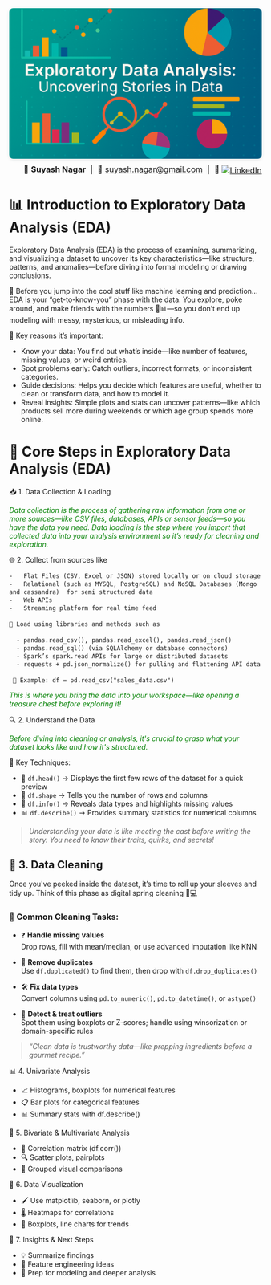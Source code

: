 <!-- Sleek Exploratory Data Analysis GitHub Header -->
<div style="text-align: center; margin-bottom: 8px;">
  <img 
    src="https://raw.githubusercontent.com/SuyashNagarGT/EDA/main/EDA2.png" 
    alt="Exploratory Data Analysis: Uncovering Stories in Data" 
    style="width: 100%; max-height: 300px; object-fit: cover; border-radius: 8px; box-shadow: 0 2px 6px rgba(0, 0, 0, 0.1);"
  />
</div>
<!-- Right-Aligned Contact Strip -->
<div align="right" style="font-size: 16px;">
  👋 <strong>Suyash Nagar</strong> &nbsp;|&nbsp; 
  📧 <a href="mailto:suyash.nagar@gmail.com">suyash.nagar@gmail.com</a> &nbsp;|&nbsp; 
  🔗 <a href="https://www.linkedin.com/in/suyashnagar" target="_blank">
    <img src="https://cdn-icons-png.flaticon.com/512/174/174857.png" alt="LinkedIn" width="20" style="vertical-align: middle;">
  </a>
</div>

  
  # 📊 Introduction to Exploratory Data Analysis (EDA)

Exploratory Data Analysis (EDA) is the process of examining, summarizing, and visualizing a dataset to uncover its key characteristics—like structure, patterns, and anomalies—before diving into formal modeling or drawing conclusions.

🌈 Before you jump into the cool stuff like machine learning and prediction... EDA is your “get-to-know-you” phase with the data.
You explore, poke around, and make friends with the numbers 👀📊—so you don’t end up modeling with messy, mysterious, or misleading info.


🧠 Key reasons it’s important:
- Know your data: You find out what’s inside—like number of features, missing values, or weird entries.
- Spot problems early: Catch outliers, incorrect formats, or inconsistent categories.
- Guide decisions: Helps you decide which features are useful, whether to clean or transform data, and how to model it.
- Reveal insights: Simple plots and stats can uncover patterns—like which products sell more during weekends or which age group spends more online.

# 🌟 Core Steps in Exploratory Data Analysis (EDA)

📥 1. Data Collection & Loading

<span style="color:green;"><em>Data collection is the process of gathering raw information from one or more sources—like CSV files, databases, APIs or sensor feeds—so you have the data you need. Data loading is the step where you import that collected data into your analysis environment so it’s ready for cleaning and exploration.</em></span>

🌐 2. Collect from sources like

    -   Flat Files (CSV, Excel or JSON) stored locally or on cloud storage
    -   Relational (such as MYSQL, PostgreSQL) and NoSQL Databases (Mongo and cassandra)  for semi structured data
    -   Web APIs
    -   Streaming platform for real time feed

    💾 Load using libraries and methods such as

      - pandas.read_csv(), pandas.read_excel(), pandas.read_json()
      - pandas.read_sql() (via SQLAlchemy or database connectors)
      - Spark’s spark.read APIs for large or distributed datasets
      - requests + pd.json_normalize() for pulling and flattening API data

     🧾 Example: df = pd.read_csv("sales_data.csv")

<span style="color:green;"><em>This is where you bring the data into your workspace—like opening a treasure chest before exploring it!</em></span>

🔍 2. Understand the Data

<span style="color:green;"><em>Before diving into cleaning or analysis, it's crucial to grasp what your dataset looks like and how it's structured.</em></span>

🧪 Key Techniques:
- 📄 `df.head()` → Displays the first few rows of the dataset for a quick preview  
- 📏 `df.shape` → Tells you the number of rows and columns  
- 🧠 `df.info()` → Reveals data types and highlights missing values  
- 📊 `df.describe()` → Provides summary statistics for numerical columns  

> _Understanding your data is like meeting the cast before writing the story. You need to know their traits, quirks, and secrets!_

## 🧹 3. Data Cleaning

Once you've peeked inside the dataset, it’s time to roll up your sleeves and tidy up. Think of this phase as digital spring cleaning 🧽💻

### 🔧 Common Cleaning Tasks:
- ❓ **Handle missing values**  
  Drop rows, fill with mean/median, or use advanced imputation like KNN

- 🔁 **Remove duplicates**  
  Use `df.duplicated()` to find them, then drop with `df.drop_duplicates()`

- 🛠️ **Fix data types**  
  Convert columns using `pd.to_numeric()`, `pd.to_datetime()`, or `astype()`

- 🚨 **Detect & treat outliers**  
  Spot them using boxplots or Z-scores; handle using winsorization or domain-specific rules

> _“Clean data is trustworthy data—like prepping ingredients before a gourmet recipe.”_

📊 4. Univariate Analysis
- 📈 Histograms, boxplots for numerical features
- 📋 Bar plots for categorical features
- 📊 Summary stats with df.describe()

🔗 5. Bivariate & Multivariate Analysis
- 📌 Correlation matrix (df.corr())
- 🔍 Scatter plots, pairplots
- 🧪 Grouped visual comparisons

🎨 6. Data Visualization
- 🖌️ Use matplotlib, seaborn, or plotly
- 🌡️ Heatmaps for correlations
- 🧱 Boxplots, line charts for trends

🧠 7. Insights & Next Steps
- 💡 Summarize findings
- 🧬 Feature engineering ideas
- 🚀 Prep for modeling and deeper analysis



